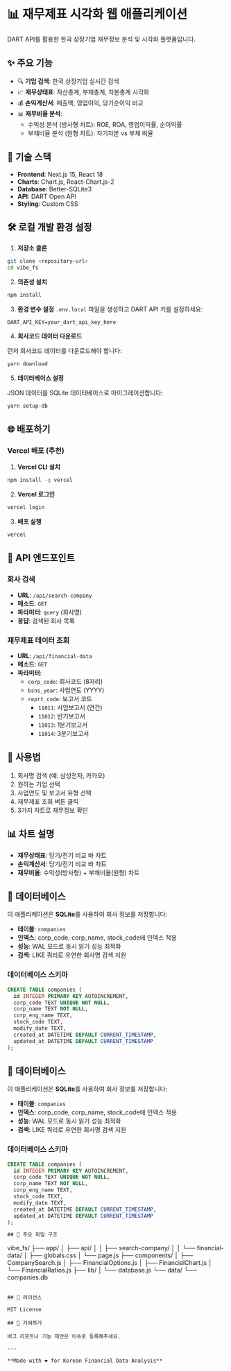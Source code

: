 # 📊 재무제표 시각화 웹 애플리케이션

DART API를 활용한 한국 상장기업 재무정보 분석 및 시각화 플랫폼입니다.

## ✨ 주요 기능

- 🔍 **기업 검색**: 한국 상장기업 실시간 검색
- 📈 **재무상태표**: 자산총계, 부채총계, 자본총계 시각화
- 💰 **손익계산서**: 매출액, 영업이익, 당기순이익 비교
- 📊 **재무비율 분석**:
  - 수익성 분석 (방사형 차트): ROE, ROA, 영업이익률, 순이익률
  - 부채비율 분석 (원형 차트): 자기자본 vs 부채 비율

## 🚀 기술 스택

- **Frontend**: Next.js 15, React 18
- **Charts**: Chart.js, React-Chart.js-2
- **Database**: Better-SQLite3
- **API**: DART Open API
- **Styling**: Custom CSS

## 🛠️ 로컬 개발 환경 설정

1. **저장소 클론**

```bash
git clone <repository-url>
cd vibe_fs
```

2. **의존성 설치**

```bash
npm install
```

3. **환경 변수 설정**
   `.env.local` 파일을 생성하고 DART API 키를 설정하세요:

```
DART_API_KEY=your_dart_api_key_here
```

4. **회사코드 데이터 다운로드**

먼저 회사코드 데이터를 다운로드해야 합니다:

```bash
yarn download
```

5. **데이터베이스 설정**

JSON 데이터를 SQLite 데이터베이스로 마이그레이션합니다:

```bash
yarn setup-db
```

## 🌐 배포하기

### Vercel 배포 (추천)

1. **Vercel CLI 설치**

```bash
npm install -g vercel
```

2. **Vercel 로그인**

```bash
vercel login
```

3. **배포 실행**

```bash
vercel
```

## 🔧 API 엔드포인트

### 회사 검색

- **URL**: `/api/search-company`
- **메소드**: `GET`
- **파라미터**: `query` (회사명)
- **응답**: 검색된 회사 목록

### 재무제표 데이터 조회

- **URL**: `/api/financial-data`
- **메소드**: `GET`
- **파라미터**:
  - `corp_code`: 회사코드 (8자리)
  - `bsns_year`: 사업연도 (YYYY)
  - `reprt_code`: 보고서 코드
    - `11011`: 사업보고서 (연간)
    - `11012`: 반기보고서
    - `11013`: 1분기보고서
    - `11014`: 3분기보고서

## 🎯 사용법

1. 회사명 검색 (예: 삼성전자, 카카오)
2. 원하는 기업 선택
3. 사업연도 및 보고서 유형 선택
4. 재무제표 조회 버튼 클릭
5. 3가지 차트로 재무정보 확인

## 📊 차트 설명

- **재무상태표**: 당기/전기 비교 바 차트
- **손익계산서**: 당기/전기 비교 바 차트
- **재무비율**: 수익성(방사형) + 부채비율(원형) 차트

## 💾 데이터베이스

이 애플리케이션은 **SQLite**를 사용하여 회사 정보를 저장합니다:

- **테이블**: `companies`
- **인덱스**: corp_code, corp_name, stock_code에 인덱스 적용
- **성능**: WAL 모드로 동시 읽기 성능 최적화
- **검색**: LIKE 쿼리로 유연한 회사명 검색 지원

### 데이터베이스 스키마

```sql
CREATE TABLE companies (
  id INTEGER PRIMARY KEY AUTOINCREMENT,
  corp_code TEXT UNIQUE NOT NULL,
  corp_name TEXT NOT NULL,
  corp_eng_name TEXT,
  stock_code TEXT,
  modify_date TEXT,
  created_at DATETIME DEFAULT CURRENT_TIMESTAMP,
  updated_at DATETIME DEFAULT CURRENT_TIMESTAMP
);
```

## 💾 데이터베이스

이 애플리케이션은 **SQLite**를 사용하여 회사 정보를 저장합니다:

- **테이블**: `companies`
- **인덱스**: corp_code, corp_name, stock_code에 인덱스 적용
- **성능**: WAL 모드로 동시 읽기 성능 최적화
- **검색**: LIKE 쿼리로 유연한 회사명 검색 지원

### 데이터베이스 스키마

```sql
CREATE TABLE companies (
  id INTEGER PRIMARY KEY AUTOINCREMENT,
  corp_code TEXT UNIQUE NOT NULL,
  corp_name TEXT NOT NULL,
  corp_eng_name TEXT,
  stock_code TEXT,
  modify_date TEXT,
  created_at DATETIME DEFAULT CURRENT_TIMESTAMP,
  updated_at DATETIME DEFAULT CURRENT_TIMESTAMP
);

## 🔧 주요 파일 구조

```

vibe_fs/
├── app/
│ ├── api/
│ │ ├── search-company/
│ │ └── financial-data/
│ ├── globals.css
│ └── page.js
├── components/
│ ├── CompanySearch.js
│ ├── FinancialOptions.js
│ ├── FinancialChart.js
│ └── FinancialRatios.js
├── lib/
│ └── database.js
└── data/
└── companies.db

```

## 📄 라이선스

MIT License

## 🤝 기여하기

버그 리포트나 기능 제안은 이슈로 등록해주세요.

---

**Made with ❤️ for Korean Financial Data Analysis**
```
